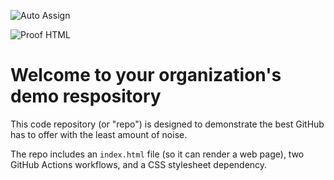 ![Auto Assign](https://github.com/BlueWhaleTeam/demo-repository/actions/workflows/auto-assign.yml/badge.svg)

![Proof HTML](https://github.com/BlueWhaleTeam/demo-repository/actions/workflows/proof-html.yml/badge.svg)

# Welcome to your organization's demo respository
This code repository (or "repo") is designed to demonstrate the best GitHub has to offer with the least amount of noise.

The repo includes an `index.html` file (so it can render a web page), two GitHub Actions workflows, and a CSS stylesheet dependency.
